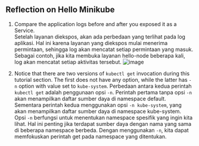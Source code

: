
## Reflection on Hello Minikube  
1. Compare the application logs before and after you exposed it as a Service.  
  Setelah layanan diekspos, akan ada perbedaan yang terlihat pada log aplikasi. Hal ini karena layanan yang diekspos mulai menerima permintaan, sehingga log akan mencatat setiap permintaan yang masuk. Sebagai contoh, jika kita membuka layanan hello-node beberapa kali, log akan mencatat setiap aktivitas tersebut.
![image](https://github.com/shirinzarqaa/module-11-deployment/assets/110030938/7f06942c-287d-4c36-b4c8-ea787522780c)


2. Notice that there are two versions of `kubectl get` invocation during this tutorial section. The first does not have any option, while the latter has `-n` option with value set to `kube-system`.
  Perbedaan antara kedua perintah `kubectl get` adalah penggunaan opsi `-n`. Perintah pertama tanpa opsi `-n` akan menampilkan daftar sumber daya di namespace default. Sementara perintah kedua menggunakan opsi `-n kube-system`, yang akan menampilkan daftar sumber daya di namespace kube-system. Opsi `-n` berfungsi untuk menentukan namespace spesifik yang ingin kita lihat. Hal ini penting jika terdapat sumber daya dengan nama yang sama di beberapa namespace berbeda. Dengan menggunakan `-n`, kita dapat memfokuskan perintah get pada namespace yang ditentukan.
    
